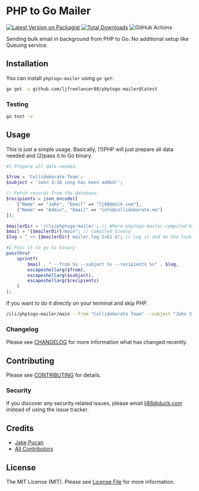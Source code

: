 # PHP to Go Mailer

[![Latest Version on Packagist](https://img.shields.io/packagist/v/ljfreelancer88/phptogo-mailer.svg?style=flat-square)](https://packagist.org/packages/ljfreelancer88/phptogo-mailer)
[![Total Downloads](https://img.shields.io/packagist/dt/ljfreelancer88/phptogo-mailer.svg?style=flat-square)](https://packagist.org/packages/ljfreelancer88/phptogo-mailer)
![GitHub Actions](https://github.com/ljfreelancer88/phptogo-mailer/actions/workflows/main.yml/badge.svg)

Sending bulk email in background from PHP to Go. No additional setup like Queuing service.

## Installation

You can install `phptogo-mailer` using `go get`:

```bash
go get -u github.com/ljfreelancer88/phptogo-mailer@latest
```

### Testing

```bash
go test -v
```

## Usage
This is just a simple usage. Basically, (1)PHP will just prepare all data needed and (2)pass it to Go binary.

```php
#1 Prepare all data needed

$from = 'Collideborate Team';
$subject = 'John 3:16 song has been added!';

// Fetch rocords from the database.
$recipients = json_encode([
    ["Name" => "Jake", "Email" => "lj88@duck.com"], 
    ["Name" => "Admin", "Email" => "info@collideborate.me"]
]);

$mailerDir = '/cli/phptogo-mailer'; // Where phptogo-mailer compiled binary lives
$mail = "{$mailerDir}/main"; // Compiled binary
$log = " >> {$mailerDir} mailer.log 2>&1 &"; // Log it and do the task in background

#2 Pass it to go Go binary
passthru(
    sprintf(
        $mail . " --from %s --subject %s --recipients %s" . $log,
        escapeshellarg($from), 
        escapeshellarg($subject),
        escapeshellarg($recipients)
    )
);
```
If you want to do it directly on your terminal and skip PHP.
```bash
/cli/phptogo-mailer/main --from "Collideborate Team" --subject "John 3:16 song has been added!" --recipients '[{"Name": "Jake", "Email": "lj88@duck.com"}, {"Name": "Admin", "Email": "info@collideborate.me"}]'
```

### Changelog

Please see [CHANGELOG](CHANGELOG.md) for more information what has changed recently.

## Contributing

Please see [CONTRIBUTING](CONTRIBUTING.md) for details.

### Security

If you discover any security related issues, please email lj88@duck.com instead of using the issue tracker.

## Credits

-   [Jake Pucan](https://github.com/ljfreelancer88)
-   [All Contributors](../../contributors)

## License

The MIT License (MIT). Please see [License File](LICENSE.md) for more information.
